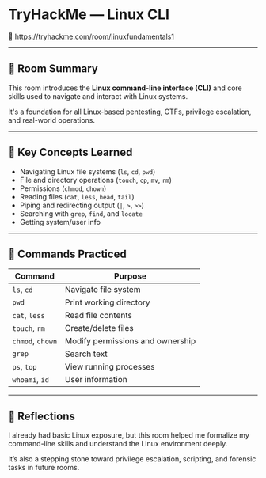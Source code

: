 # TryHackMe — Linux CLI  
🔗 https://tryhackme.com/room/linuxfundamentals1

---

## 📘 Room Summary

This room introduces the **Linux command-line interface (CLI)** and core skills used to navigate and interact with Linux systems.

It's a foundation for all Linux-based pentesting, CTFs, privilege escalation, and real-world operations.

---

## 🧠 Key Concepts Learned

- Navigating Linux file systems (`ls`, `cd`, `pwd`)
- File and directory operations (`touch`, `cp`, `mv`, `rm`)
- Permissions (`chmod`, `chown`)
- Reading files (`cat`, `less`, `head`, `tail`)
- Piping and redirecting output (`|`, `>`, `>>`)
- Searching with `grep`, `find`, and `locate`
- Getting system/user info

---

## 🔧 Commands Practiced

| Command       | Purpose                                |
|---------------|----------------------------------------|
| `ls`, `cd`    | Navigate file system                   |
| `pwd`         | Print working directory                |
| `cat`, `less` | Read file contents                     |
| `touch`, `rm` | Create/delete files                    |
| `chmod`, `chown` | Modify permissions and ownership    |
| `grep`        | Search text                            |
| `ps`, `top`   | View running processes                 |
| `whoami`, `id`| User information                       |

---

## 💬 Reflections

I already had basic Linux exposure, but this room helped me formalize my command-line skills and understand the Linux environment deeply.

It’s also a stepping stone toward privilege escalation, scripting, and forensic tasks in future rooms.
